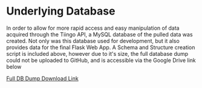 <h1>Underlying Database</h1>
In order to allow for more rapid access and easy manipulation of data acquired through the Tiingo API, a MySQL database of the pulled data was created. 
Not only was this database used for development, but it also provides data for the final Flask Web App.
A Schema and Structure creation script is included above, however due to it's size, the full database dump could not be uploaded to GitHub, and is accessible via the Google Drive link below 

[Full DB Dump Download Link](https://drive.google.com/file/d/10ARXXDOsOrHtfy4JA3pb5y4_yad6u6Av/view?usp=sharing)
